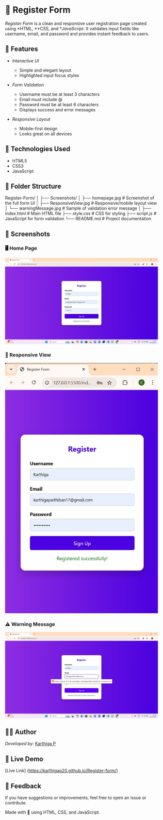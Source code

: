 
# 📝 Register Form

*Register Form* is a clean and responsive user registration page created using *HTML, **CSS, and **JavaScript*. It validates input fields like username, email, and password and provides instant feedback to users.

## 🌟 Features

* *Interactive UI*

  * Simple and elegant layout
  * Highlighted input focus styles

* *Form Validation*

  * Username must be at least 3 characters
  * Email must include @
  * Password must be at least 6 characters
  * Displays success and error messages

* *Responsive Layout*

  * Mobile-first design
  * Looks great on all devices

## 🧰 Technologies Used

* HTML5
* CSS3
* JavaScript 

## 📁 Folder Structure


Register-Form/
│
├── Screenshots/
│   ├── homepage.jpg               # Screenshot of the full form UI
│   ├── ResponsiveView.jpg         # Responsive/mobile layout view
│   └── warningMessage.jpg         # Sample of validation error message
│
├── index.html                     # Main HTML file
├── style.css                      # CSS for styling
├── script.js                      # JavaScript for form validation
└── README.md                      # Project documentation


## 📸 Screenshots

### 🖥 Home Page

![Homepage](Screenshots/homepage.jpg)

### 📱 Responsive View

![Responsive View](Screenshots/ResponsiveView.jpg)

### ⚠ Warning Message

![Warning Message](Screenshots/warningMessage.jpg)

## 👩‍💻 Author

*Developed by:* [Karthiga P](https://github.com/KarthigaP20)

## 🚀 Live Demo

[Live Link] (https://karthigap20.github.io/Register-form/)

## 💬 Feedback

If you have suggestions or improvements, feel free to open an issue or contribute.

Made with 💙 using HTML, CSS, and JavaScript.

